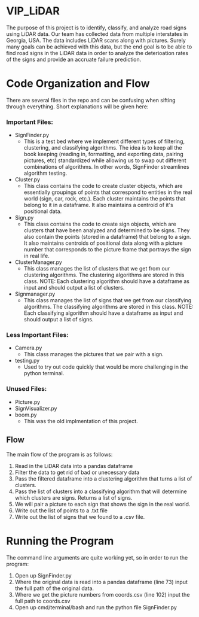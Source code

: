 # VIP_LiDAR
The purpose of this project is to identify, classify, and analyze road signs using LiDAR data. Our team has collected data from multiple interstates in Georgia, USA. The data includes LiDAR scans along with pictures. Surely many goals can be achieved with this data, but the end goal is to be able to find road signs in the LiDAR data in order to analyze the deterioation rates of the signs and provide an accruate failure prediction.

# Code Organization and Flow
There are several files in the repo and can be confusing when sifting through everything. Short explanations will be given here:

### Important Files:
- SignFinder.py
  - This is a test bed where we implement different types of filtering, clustering, and classifying algorithms. The idea is to keep all the book keeping (reading in, formatting, and exporting data, pairing pictures, etc) standardized while allowing us to swap out different combinations of algorithms. In other words, SignFinder streamlines algorithm testing.
- Cluster.py
  - This class contains the code to create cluster objects, which are essentially groupings of points that correspond to entities in the real world (sign, car, rock, etc.). Each cluster maintains the points that belong to it in a dataframe. It also maintains a centroid of it's positional data.
- Sign.py
  - This class contains the code to create sign objects, which are clusters that have been analyzed and determined to be signs. They also contain the points (stored in a dataframe) that belong to a sign. It also maintains centroids of positional data along with a picture number that corresponds to the picture frame that portrays the sign in real life.
- ClusterManager.py
  - This class manages the list of clusters that we get from our clustering algorithms. The clustering algorithms are stored in this class. NOTE: Each clustering algorithm should have a dataframe as input and should output a list of clusters. 
- Signmanager.py
  - This class manages the list of signs that we get from our classifying algorithms. The classifying algorithms are stored in this class. NOTE: Each classifying algorithm should have a dataframe as input and should output a list of signs.
  
### Less Important Files:
- Camera.py
  - This class manages the pictures that we pair with a sign.
- testing.py
  - Used to try out code quickly that would be more challenging in the python terminal.
  
### Unused Files:
- Picture.py
- SignVisualizer.py
- boom.py
  - This was the old implmentation of this project.
  
## Flow
The main flow of the program is as follows:
1. Read in the LiDAR data into a pandas dataframe
2. Filter the data to get rid of bad or unecessary data
3. Pass the filtered dataframe into a clustering algorithm that turns a list of clusters.
4. Pass the list of clusters into a classifying algorithm that will determine which clusters are signs. Returns a list of signs.
5. We will pair a picture to each sign that shows the sign in the real world.
6. Write out the list of points to a .txt file
7. Write out the list of signs that we found to a .csv file.

# Running the Program
The command line arguments are quite working yet, so in order to run the program:
1. Open up SignFinder.py
2. Where the original data is read into a pandas dataframe (line 73) input the full path of the original data.
3. Where we get the picture numbers from coords.csv (line 102) input the full path to coords.csv
4. Open up cmd/terminal/bash and run the python file SignFinder.py
